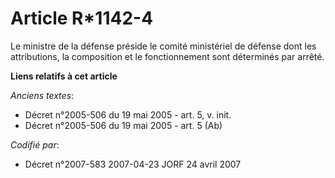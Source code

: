 # Article R*1142-4

Le ministre de la défense préside le comité ministériel de défense dont les attributions, la composition et le fonctionnement
sont déterminés par arrêté.

**Liens relatifs à cet article**

_Anciens textes_:

  - Décret n°2005-506 du 19 mai 2005 - art. 5, v. init.
  - Décret n°2005-506 du 19 mai 2005 - art. 5 (Ab)

_Codifié par_:

  - Décret n°2007-583 2007-04-23 JORF 24 avril 2007
